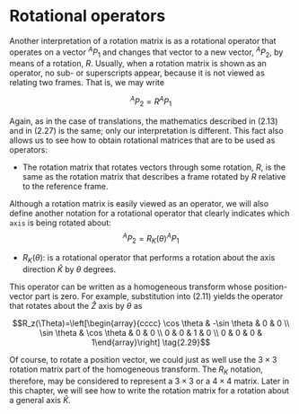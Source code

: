 &emsp;
# Rotational operators

Another interpretation of a rotation matrix is as a rotational operator that operates on a vector ${}^A P_1$ and changes that vector to a new vector, ${}^A P_2$, by means of a rotation, $R$. Usually, when a rotation matrix is shown as an operator, no sub- or superscripts appear, because it is not viewed as relating two frames. That is, we may write

$${ }^A P_2=R^A P_1 \tag{2.27}$$


Again, as in the case of translations, the mathematics described in $(2.13)$ and in $(2.27)$ is the same; only our interpretation is different. This fact also allows us to see how to obtain rotational matrices that are to be used as operators:
- The rotation matrix that rotates vectors through some rotation, $R$, is the same as the rotation matrix that describes a frame rotated by $R$ relative to the reference frame.

Although a rotation matrix is easily viewed as an operator, we will also define
another notation for a rotational operator that clearly indicates which `axis` is being rotated about:
$${ }^A P_2=R_K(\theta){ }^A P_1 \tag{2.28}$$

- $R_K(\theta)$: is a rotational operator that performs a rotation about the axis direction $\hat{K}$ by $\theta$ degrees. 

This operator can be written as a homogeneous transform whose position-vector part is zero. For example, substitution into $(2.11)$ yields the operator that rotates about the $\hat{Z}$ axis by $\theta$ as

$$R_z(\Theta)=\left[\begin{array}{cccc}
\cos \theta & -\sin \theta & 0 & 0 \\
\sin \theta & \cos \theta & 0 & 0 \\
0 & 0 & 1 & 0 \\
0 & 0 & 0 & 1\end{array}\right] \tag{2.29}$$

Of course, to rotate a position vector, we could just as well use the $3 \times 3$ rotation matrix part of the homogeneous transform. The $R_K$ notation, therefore, may be considered to represent a $3 \times 3$ or a $4 \times 4$ matrix. Later in this chapter, we will see how to write the rotation matrix for a rotation about a general axis $\hat{K}$.